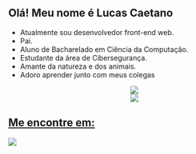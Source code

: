 ## Olá! Meu nome é Lucas Caetano
- Atualmente sou desenvolvedor front-end web.
- Pai.
- Aluno de Bacharelado em Ciência da Computação.
- Estudante da área de Cibersegurança.
- Amante da natureza e dos animais.
- Adoro aprender junto com meus colegas

<div align="center" width="100%">
  <a href="https://github.com/devLucasCaetano">
  <img src="https://github-readme-stats.vercel.app/api?username=devLucasCaetano&show_icons=true&theme=midnight-purple&include_all_commits=true&count_private=true"/>
    <br>
  <img src="https://github-readme-stats.vercel.app/api/top-langs/?username=devLucasCaetano&layout=compact&langs_count=7&theme=midnight-purple"/>
</div>
  
 ## Me encontre em:

 <div>
    <a href="https://www.linkedin.com/in/lucas-caetano-/" target="_blank"><img src="https://img.shields.io/badge/-LinkedIn-%230077B5?style=for-the-badge&logo=linkedin&logoColor=white" target="_blank"></a> 
 </div>

